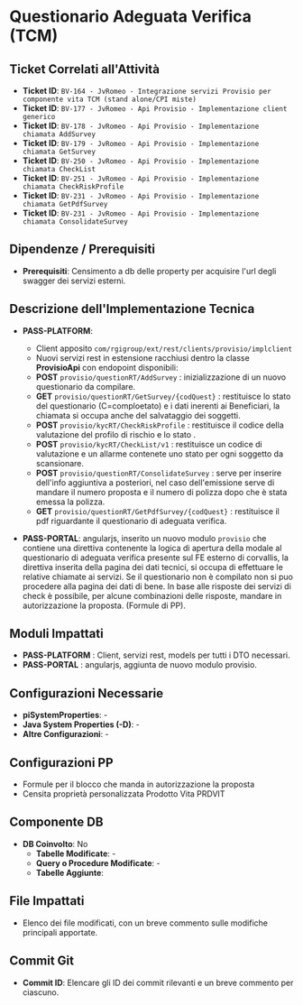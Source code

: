 # Questionario Adeguata Verifica (TCM)

## Ticket Correlati all'Attività

- **Ticket ID**: `BV-164 - JvRomeo - Integrazione servizi Provisio per componente vita TCM (stand alone/CPI miste)`
- **Ticket ID**: `BV-177 - JvRomeo - Api Provisio - Implementazione client generico`
- **Ticket ID**: `BV-178 - JvRomeo - Api Provisio - Implementazione chiamata AddSurvey`
- **Ticket ID**: `BV-179 - JvRomeo - Api Provisio - Implementazione chiamata GetSurvey`
- **Ticket ID**: `BV-250 - JvRomeo - Api Provisio - Implementazione chiamata CheckList`
- **Ticket ID**: `BV-251 - JvRomeo - Api Provisio - Implementazione chiamata CheckRiskProfile`
- **Ticket ID**: `BV-231 - JvRomeo - Api Provisio - Implementazione chiamata GetPdfSurvey`
- **Ticket ID**: `BV-231 - JvRomeo - Api Provisio - Implementazione chiamata ConsolidateSurvey`
  
## Dipendenze / Prerequisiti

- **Prerequisiti**: Censimento a db delle property per acquisire l'url degli swagger dei servizi esterni.

## Descrizione dell'Implementazione Tecnica

* **PASS-PLATFORM**:
  - Client apposito `com/rgigroup/ext/rest/clients/provisio/implclient`
  - Nuovi servizi rest in estensione racchiusi dentro la classe **ProvisioApi** con endopoint disponibili:
  * **POST** `provisio/questionRT/AddSurvey` : inizializzazione di un nuovo questionario da compilare.
  * **GET**  `provisio/questionRT/GetSurvey/{codQuest}` : restituisce lo stato del questionario (C=comploetato) e i dati inerenti ai Beneficiari, la chiamata si occupa anche del salvataggio dei soggetti.
  * **POST** `provisio/kycRT/CheckRiskProfile` : restituisce il codice della valutazione del profilo di rischio e lo stato .
  * **POST** `provisio/kycRT/CheckList/v1` : restituisce un codice di valutazione e un allarme contenete uno stato per ogni soggetto da scansionare.
  * **POST** `provisio/questionRT/ConsolidateSurvey` : serve per inserire dell'info aggiuntiva a posteriori, nel caso dell'emissione serve di mandare il numero proposta e il numero di polizza dopo che è stata emessa la polizza.
  * **GET**  `provisio/questionRT/GetPdfSurvey/{codQuest}` : restituisce il pdf riguardante il questionario di adeguata verifica.
 
* **PASS-PORTAL**: angularjs, inserito un nuovo modulo `provisio` che contiene una direttiva contenente la logica di apertura della modale al questionario di adeguata verifica presente sul FE esterno di corvallis, la direttiva inserita della pagina dei dati tecnici, si occupa di effettuare le relative chiamate ai servizi. Se il questionario non è compilato non si puo procedere alla pagina dei dati di bene.
In base alle risposte dei servizi di check è possibile, per alcune combinazioni delle risposte, mandare in autorizzazione la proposta.
(Formule di PP).


## Moduli Impattati

* **PASS-PLATFORM** : Client, servizi rest, models per tutti i DTO necessari.
* **PASS-PORTAL**   : angularjs, aggiunta de nuovo modulo provisio.

## Configurazioni Necessarie

- **piSystemProperties**: -
- **Java System Properties (-D)**: -
- **Altre Configurazioni**: -

## Configurazioni PP

- Formule per il blocco che manda in autorizzazione la proposta
- Censita proprietà personalizzata Prodotto Vita PRDVIT 

## Componente DB

- **DB Coinvolto**: No
  - **Tabelle Modificate**: -
  - **Query o Procedure Modificate**: -
  - **Tabelle Aggiunte**:
   

## File Impattati

- Elenco dei file modificati, con un breve commento sulle modifiche principali apportate.

## Commit Git

- **Commit ID**: Elencare gli ID dei commit rilevanti e un breve commento per ciascuno.
